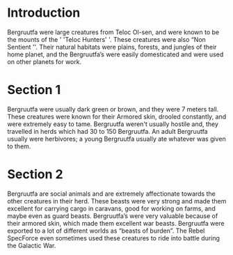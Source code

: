 # Introduction

Bergruutfa were large creatures from Teloc Ol-sen, and were known to be the mounts of the ' 'Teloc Hunters' '.
These creatures were also “Non Sentient ''.
Their natural habitats were plains, forests, and jungles of their home planet, and the Bergruutfa’s were easily domesticated and were used on other planets for work.

# Section 1

Bergruutfa were usually dark green or brown, and they were 7 meters tall.
These creatures were known for their Armored skin, drooled constantly, and were extremely easy to tame.
Bergruutfa weren't usually hostile and, they travelled in herds which had 30 to 150
Bergruutfa.
An adult Bergruutfa usually were herbivores; a young Bergruutfa usually ate whatever was given to them.

# Section 2

Bergruutfa are social animals and are extremely affectionate towards the other creatures in their herd.
These beasts were very strong and made them excellent for carrying cargo in caravans, good for working on farms, and maybe even as guard beasts.
Bergruutfa’s were very valuable because of their armored skin, which made them excellent war beasts.
Bergruutfa were exported to a lot of different worlds as “beasts of burden”.
The Rebel SpecForce even sometimes used these creatures to ride into battle during the Galactic War.

